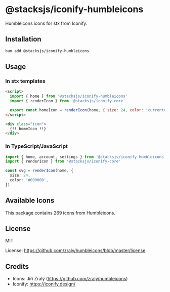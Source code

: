 # @stacksjs/iconify-humbleicons

Humbleicons icons for stx from Iconify.

## Installation

```bash
bun add @stacksjs/iconify-humbleicons
```

## Usage

### In stx templates

```html
<script>
  import { home } from '@stacksjs/iconify-humbleicons'
  import { renderIcon } from '@stacksjs/iconify-core'

  export const homeIcon = renderIcon(home, { size: 24, color: 'currentColor' })
</script>

<div class="icon">
  {!! homeIcon !!}
</div>
```

### In TypeScript/JavaScript

```typescript
import { home, account, settings } from '@stacksjs/iconify-humbleicons'
import { renderIcon } from '@stacksjs/iconify-core'

const svg = renderIcon(home, {
  size: 24,
  color: '#000000',
})
```

## Available Icons

This package contains 269 icons from Humbleicons.

## License

MIT

License: https://github.com/zraly/humbleicons/blob/master/license

## Credits

- Icons: Jiří Zralý (https://github.com/zraly/humbleicons)
- Iconify: https://iconify.design/
